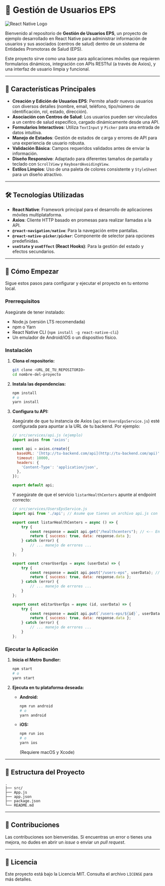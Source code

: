 # 🏥 Gestión de Usuarios EPS

![React Native Logo](https://reactnative.dev/img/header_logo.svg)

Bienvenido al repositorio de **Gestión de Usuarios EPS**, un proyecto de ejemplo desarrollado en React Native para administrar información de usuarios y sus asociados (centros de salud) dentro de un sistema de Entidades Promotoras de Salud (EPS).

Este proyecto sirve como una base para aplicaciones móviles que requieren formularios dinámicos, integración con APIs RESTful (a través de Axios), y una interfaz de usuario limpia y funcional.

---

## 🌟 Características Principales

* **Creación y Edición de Usuarios EPS**: Permite añadir nuevos usuarios con diversos detalles (nombre, email, teléfono, tipo/número de identificación, rol, estado, dirección).
* **Asociación con Centros de Salud**: Los usuarios pueden ser vinculados a un centro de salud específico, cargado dinámicamente desde una API.
* **Formularios Interactivos**: Utiliza `TextInput` y `Picker` para una entrada de datos intuitiva.
* **Manejo de Estados**: Gestión de estados de carga y errores de API para una experiencia de usuario robusta.
* **Validación Básica**: Campos requeridos validados antes de enviar la información.
* **Diseño Responsivo**: Adaptado para diferentes tamaños de pantalla y teclado con `ScrollView` y `KeyboardAvoidingView`.
* **Estilos Limpios**: Uso de una paleta de colores consistente y `StyleSheet` para un diseño atractivo.

---

## 🛠️ Tecnologías Utilizadas

* **React Native**: Framework principal para el desarrollo de aplicaciones móviles multiplataforma.
* **Axios**: Cliente HTTP basado en promesas para realizar llamadas a la API.
* **`@react-navigation/native`**: Para la navegación entre pantallas.
* **`@react-native-picker/picker`**: Componente de selector para opciones predefinidas.
* **`useState` y `useEffect` (React Hooks)**: Para la gestión del estado y efectos secundarios.

---

## 🚀 Cómo Empezar

Sigue estos pasos para configurar y ejecutar el proyecto en tu entorno local.

### Prerrequisitos

Asegúrate de tener instalado:

* Node.js (versión LTS recomendada)
* npm o Yarn
* React Native CLI (`npm install -g react-native-cli`)
* Un emulador de Android/iOS o un dispositivo físico.

### Instalación

1.  **Clona el repositorio:**

    ```bash
    git clone <URL_DE_TU_REPOSITORIO>
    cd nombre-del-proyecto
    ```

2.  **Instala las dependencias:**

    ```bash
    npm install
    # o
    yarn install
    ```

3.  **Configura tu API:**

    Asegúrate de que tu instancia de Axios (`api` en `UsersEpsService.js`) esté configurada para apuntar a la URL de tu backend. Por ejemplo:

    ```javascript
    // src/services/api.js (ejemplo)
    import axios from 'axios';

    const api = axios.create({
      baseURL: '[http://tu-backend.com/api](http://tu-backend.com/api)', // <-- ¡IMPORTANTE! Reemplaza con la URL de tu API
      timeout: 10000,
      headers: {
        'Content-Type': 'application/json',
      },
    });

    export default api;
    ```

    Y asegúrate de que el servicio `listarHealthCenters` apunte al endpoint correcto:

    ```javascript
    // src/services/UsersEpsService.js
    import api from './api'; // Asume que tienes un archivo api.js con tu instancia de Axios

    export const listarHealthCenters = async () => {
        try {
            const response = await api.get("/healthcenters"); // <-- Endpoint para centros de salud
            return { success: true, data: response.data };
        } catch (error) {
            // ... manejo de errores ...
        }
    };

    export const crearUserEps = async (userData) => {
        try {
            const response = await api.post("/users-eps", userData); // <-- Endpoint para crear usuarios
            return { success: true, data: response.data };
        } catch (error) {
            // ... manejo de errores ...
        }
    };

    export const editarUserEps = async (id, userData) => {
        try {
            const response = await api.put(`/users-eps/${id}`, userData); // <-- Endpoint para editar usuarios
            return { success: true, data: response.data };
        } catch (error) {
            // ... manejo de errores ...
        }
    };
    ```

### Ejecutar la Aplicación

1.  **Inicia el Metro Bundler:**

    ```bash
    npm start
    # o
    yarn start
    ```

2.  **Ejecuta en tu plataforma deseada:**

    * **Android:**
        ```bash
        npm run android
        # o
        yarn android
        ```
    * **iOS:**
        ```bash
        npm run ios
        # o
        yarn ios
        ```
        (Requiere macOS y Xcode)

---

## 📂 Estructura del Proyecto

```
.
├── src/
├── App.js                   
├── app.json
├── package.json
└── README.md              

```

---

## 🤝 Contribuciones

Las contribuciones son bienvenidas. Si encuentras un error o tienes una mejora, no dudes en abrir un *issue* o enviar un *pull request*.

---

## 📄 Licencia

Este proyecto está bajo la Licencia MIT. Consulta el archivo `LICENSE` para más detalles.
